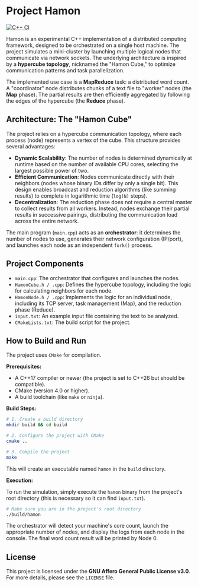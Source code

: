 # Project Hamon

[![C++ CI](https://github.com/hackialand/hamon/actions/workflows/ci.yml/badge.svg)](https://github.com/hackialand/hamon/actions/workflows/ci.yml)

Hamon is an experimental C++ implementation of a distributed computing framework, designed to be orchestrated on a single host machine. The project simulates a mini-cluster by launching multiple logical nodes that communicate via network sockets. The underlying architecture is inspired by a **hypercube topology**, nicknamed the "Hamon Cube," to optimize communication patterns and task parallelization.

The implemented use case is a **MapReduce** task: a distributed word count. A "coordinator" node distributes chunks of a text file to "worker" nodes (the **Map** phase). The partial results are then efficiently aggregated by following the edges of the hypercube (the **Reduce** phase).

## Architecture: The "Hamon Cube"

The project relies on a hypercube communication topology, where each process (node) represents a vertex of the cube. This structure provides several advantages:

* **Dynamic Scalability**: The number of nodes is determined dynamically at runtime based on the number of available CPU cores, selecting the largest possible power of two.
* **Efficient Communication**: Nodes communicate directly with their neighbors (nodes whose binary IDs differ by only a single bit). This design enables broadcast and reduction algorithms (like summing results) to complete in logarithmic time (`log(N)` steps).
* **Decentralization**: The reduction phase does not require a central master to collect results from all workers. Instead, nodes exchange their partial results in successive pairings, distributing the communication load across the entire network.

The main program (`main.cpp`) acts as an **orchestrator**: it determines the number of nodes to use, generates their network configuration (IP/port), and launches each node as an independent `fork()` process.

## Project Components

* `main.cpp`: The orchestrator that configures and launches the nodes.
* `HamonCube.h / .cpp`: Defines the hypercube topology, including the logic for calculating neighbors for each node.
* `HamonNode.h / .cpp`: Implements the logic for an individual node, including its TCP server, task management (Map), and the reduction phase (Reduce).
* `input.txt`: An example input file containing the text to be analyzed.
* `CMakeLists.txt`: The build script for the project.

## How to Build and Run

The project uses `CMake` for compilation.

**Prerequisites:**

* A C++17 compiler or newer (the project is set to C++26 but should be compatible).
* CMake (version 4.0 or higher).
* A build toolchain (like `make` or `ninja`).

**Build Steps:**

```bash
# 1. Create a build directory
mkdir build && cd build

# 2. Configure the project with CMake
cmake ..

# 3. Compile the project
make
```

This will create an executable named `hamon` in the `build` directory.

**Execution:**

To run the simulation, simply execute the `hamon` binary from the project's root directory (this is necessary so it can find `input.txt`).

```bash
# Make sure you are in the project's root directory
./build/hamon
```

The orchestrator will detect your machine's core count, launch the appropriate number of nodes, and display the logs from each node in the console. The final word count result will be printed by Node 0.

## License

This project is licensed under the **GNU Affero General Public License v3.0**. For more details, please see the `LICENSE` file.